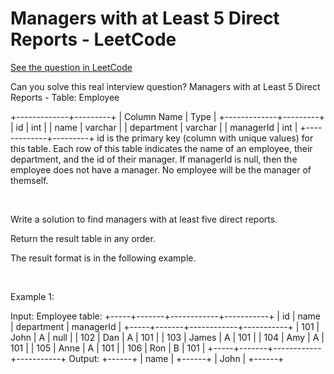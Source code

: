 # Managers with at Least 5 Direct Reports - LeetCode
[See the question in LeetCode](https://leetcode.com/problems/managers-with-at-least-5-direct-reports/submissions/1633691332/?envType=study-plan-v2&envId=top-sql-50)

Can you solve this real interview question? Managers with at Least 5 Direct Reports - Table: Employee


+-------------+---------+
| Column Name | Type    |
+-------------+---------+
| id          | int     |
| name        | varchar |
| department  | varchar |
| managerId   | int     |
+-------------+---------+
id is the primary key (column with unique values) for this table.
Each row of this table indicates the name of an employee, their department, and the id of their manager.
If managerId is null, then the employee does not have a manager.
No employee will be the manager of themself.


 

Write a solution to find managers with at least five direct reports.

Return the result table in any order.

The result format is in the following example.

 

Example 1:


Input: 
Employee table:
+-----+-------+------------+-----------+
| id  | name  | department | managerId |
+-----+-------+------------+-----------+
| 101 | John  | A          | null      |
| 102 | Dan   | A          | 101       |
| 103 | James | A          | 101       |
| 104 | Amy   | A          | 101       |
| 105 | Anne  | A          | 101       |
| 106 | Ron   | B          | 101       |
+-----+-------+------------+-----------+
Output: 
+------+
| name |
+------+
| John |
+------+

